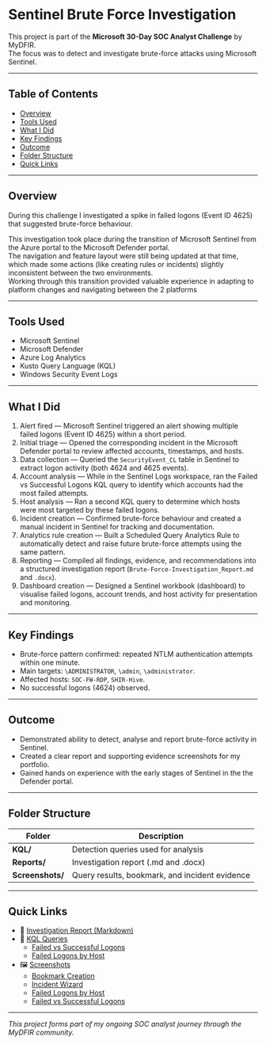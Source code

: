 # Sentinel Brute Force Investigation 

This project is part of the **Microsoft 30-Day SOC Analyst Challenge** by MyDFIR.  
The focus was to detect and investigate brute-force attacks using Microsoft Sentinel.

---

## Table of Contents
- [Overview](#overview)
- [Tools Used](#tools-used)
- [What I Did](#what-i-did)
- [Key Findings](#key-findings)
- [Outcome](#outcome)
- [Folder Structure](#folder-structure)
- [Quick Links](#quick-links)

---

## Overview
During this challenge I investigated a spike in failed logons (Event ID 4625) that suggested brute-force behaviour.  

This investigation took place during the transition of Microsoft Sentinel from the Azure portal to the Microsoft Defender portal.  
The navigation and feature layout were still being updated at that time, which made some actions (like creating rules or incidents) slightly inconsistent between the two environments.  
Working through this transition provided valuable experience in adapting to platform changes and navigating between the 2 platforms

---

## Tools Used
- Microsoft Sentinel  
- Microsoft Defender  
- Azure Log Analytics  
- Kusto Query Language (KQL)  
- Windows Security Event Logs  

---

## What I Did
1. Alert fired — Microsoft Sentinel triggered an alert showing multiple failed logons (Event ID 4625) within a short period.  
2. Initial triage — Opened the corresponding incident in the Microsoft Defender portal to review affected accounts, timestamps, and hosts.  
3. Data collection — Queried the `SecurityEvent_CL` table in Sentinel to extract logon activity (both 4624 and 4625 events).  
4. Account analysis — While in the Sentinel Logs workspace, ran the Failed vs Successful Logons KQL query to identify which accounts had the most failed attempts.  
5. Host analysis — Ran a second KQL query to determine which hosts were most targeted by these failed logons.  
6. Incident creation — Confirmed brute-force behaviour and created a manual incident in Sentinel for tracking and documentation.  
7. Analytics rule creation — Built a Scheduled Query Analytics Rule to automatically detect and raise future brute-force attempts using the same pattern.  
8. Reporting — Compiled all findings, evidence, and recommendations into a structured investigation report (`Brute-Force-Investigation_Report.md` and `.docx`).  
9. Dashboard creation — Designed a Sentinel workbook (dashboard) to visualise failed logons, account trends, and host activity for presentation and monitoring.

---

## Key Findings
- Brute-force pattern confirmed: repeated NTLM authentication attempts within one minute.  
- Main targets: `\ADMINISTRATOR`, `\admin`, `\administrator`.  
- Affected hosts: `SOC-FW-RDP`, `SHIR-Hive`.  
- No successful logons (4624) observed.

---

## Outcome
- Demonstrated ability to detect, analyse and report brute-force activity in Sentinel.   
- Created a clear report and supporting evidence screenshots for my portfolio.  
- Gained hands on experience with the early stages of Sentinel in the the Defender portal.

---

## Folder Structure

| Folder | Description |
|--------|--------------|
| **KQL/** | Detection queries used for analysis |
| **Reports/** | Investigation report (.md and .docx) |
| **Screenshots/** | Query results, bookmark, and incident evidence |

---

## Quick Links
- 📜 [Investigation Report (Markdown)](./Reports/Brute-Force-Investigation_Report.md)  
- 🧠 [KQL Queries](./KQL/)  
  - [Failed vs Successful Logons](./KQL/failed_vs_successful_logons.kql)  
  - [Failed Logons by Host](./KQL/failed-logons-by-host.kql)  
- 🖼️ [Screenshots](./Screenshots/)  
  - [Bookmark Creation](./Screenshots/create-sentinel-bookmark.PNG)  
  - [Incident Wizard](./Screenshots/create-incident-wizard.PNG)  
  - [Failed Logons by Host](./Screenshots/failed-logons-by-host.PNG)  
  - [Failed vs Successful Logons](./Screenshots/failed_vs_successful_logons.PNG)  

---

*This project forms part of my ongoing SOC analyst journey through the MyDFIR community.*
